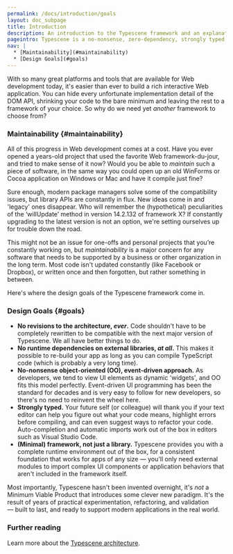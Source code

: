 ```yaml
---
permalink: /docs/introduction/goals
layout: doc_subpage
title: Introduction
description: An introduction to the Typescene framework and an explanation of its design principles.
pageintro: Typescene is a no-nonsense, zero-dependency, strongly typed, minimal framework that helps to build maintainable applications for the Web.
nav: |
  * [Maintainability](#maintainability)
  * [Design Goals](#goals)
---
```


With so many great platforms and tools that are available for Web development today, it's easier than ever to build a rich interactive Web application. You can hide every unfortunate implementation detail of the DOM API, shrinking your code to the bare minimum and leaving the rest to a framework of your choice. So why do we need yet _another_ framework to choose from?

### Maintainability {#maintainability}

All of this progress in Web development comes at a cost. Have you ever opened a years-old project that used the favorite Web framework-du-jour, and tried to make sense of it now? Would you be able to _maintain_ such a piece of software, in the same way you could open up an old WinForms or Cocoa application on Windows or Mac and have it compile just fine?

Sure enough, modern package managers solve some of the compatibility issues, but library APIs are constantly in flux. New ideas come in and 'legacy' ones disappear. Who will remember the (hypothetical) peculiarities of the ‘willUpdate’ method in version 14.2.132 of framework X? If constantly upgrading to the latest version is not an option, we're setting ourselves up for trouble down the road.

This might not be an issue for one-offs and personal projects that you’re constantly working on, but _maintainability_ is a major concern for any software that needs to be supported by a business or other organization in the long term. Most code isn't updated constantly (like Facebook or Dropbox), or written once and then forgotten, but rather something in between.

Here's where the design goals of the Typescene framework come in.

### Design Goals {#goals}

* __No revisions to the architecture, *ever*.__ Code shouldn't have to be completely rewritten to be compatible with the next major version of Typescene. We all have better things to do.
* __No runtime dependencies on external libraries, *at all*.__ This makes it possible to re-build your app as long as you can compile TypeScript code (which is probably a very long time).
* __No-nonsense object-oriented (OO), event-driven approach.__ As developers, we tend to view UI elements as dynamic 'widgets', and OO fits this model perfectly. Event-driven UI programming has been the standard for decades and is very easy to follow for new developers, so there's no need to reinvent the wheel here.
* __Strongly typed.__ Your future self (or colleague) will thank you if your text editor can help you figure out what your code means, highlight errors before compiling, and can even suggest ways to refactor your code. Auto-completion and automatic imports work out of the box in editors such as Visual Studio Code.
* __(Minimal) framework, not just a library.__ Typescene provides you with a complete runtime environment out of the box, for a consistent foundation that works for apps of any size — you'll only need external modules to import complex UI components or application behaviors that aren't included in the framework itself.

Most importantly, Typescene hasn't been invented overnight, it's _not_ a Minimum Viable Product that introduces some clever new paradigm. It's the result of years of practical experimentation, refactoring, and validation — built to last, and ready to support modern applications in the real world.

### Further reading

Learn more about the [Typescene architecture](/docs/introduction/overview).
